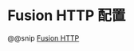 # Fusion HTTP 配置

@@snip [Fusion HTTP](../../../../../fusion-http/src/main/resources/reference.conf)
